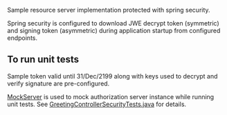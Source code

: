 Sample resource server implementation protected with spring security.

Spring security is configured to download JWE decrypt token (symmetric) and signing token (asymmetric) during
application startup from configured endpoints.

## To run unit tests

Sample token valid until 31/Dec/2199 along with keys used to decrypt and verify signature are pre-configured.

[MockServer](https://www.mock-server.com/) is used to mock authorization server instance while running unit tests.
See [GreetingControllerSecurityTests.java](src/test/java/com/sample/security/resourceserver/controller/GreetingControllerSecurityTests.java)
for details.